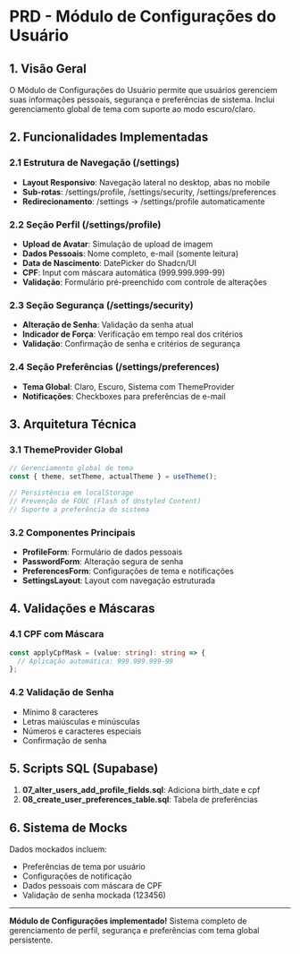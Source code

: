 # PRD - Módulo de Configurações do Usuário

## 1. Visão Geral

O Módulo de Configurações do Usuário permite que usuários gerenciem suas informações pessoais, segurança e preferências de sistema. Inclui gerenciamento global de tema com suporte ao modo escuro/claro.

## 2. Funcionalidades Implementadas

### 2.1 Estrutura de Navegação (/settings)
- **Layout Responsivo**: Navegação lateral no desktop, abas no mobile
- **Sub-rotas**: /settings/profile, /settings/security, /settings/preferences
- **Redirecionamento**: /settings → /settings/profile automaticamente

### 2.2 Seção Perfil (/settings/profile)
- **Upload de Avatar**: Simulação de upload de imagem
- **Dados Pessoais**: Nome completo, e-mail (somente leitura)
- **Data de Nascimento**: DatePicker do Shadcn/UI
- **CPF**: Input com máscara automática (999.999.999-99)
- **Validação**: Formulário pré-preenchido com controle de alterações

### 2.3 Seção Segurança (/settings/security)
- **Alteração de Senha**: Validação da senha atual
- **Indicador de Força**: Verificação em tempo real dos critérios
- **Validação**: Confirmação de senha e critérios de segurança

### 2.4 Seção Preferências (/settings/preferences)
- **Tema Global**: Claro, Escuro, Sistema com ThemeProvider
- **Notificações**: Checkboxes para preferências de e-mail

## 3. Arquitetura Técnica

### 3.1 ThemeProvider Global
```typescript
// Gerenciamento global de tema
const { theme, setTheme, actualTheme } = useTheme();

// Persistência em localStorage
// Prevenção de FOUC (Flash of Unstyled Content)
// Suporte a preferência do sistema
```

### 3.2 Componentes Principais
- **ProfileForm**: Formulário de dados pessoais
- **PasswordForm**: Alteração segura de senha  
- **PreferencesForm**: Configurações de tema e notificações
- **SettingsLayout**: Layout com navegação estruturada

## 4. Validações e Máscaras

### 4.1 CPF com Máscara
```typescript
const applyCpfMask = (value: string): string => {
  // Aplicação automática: 999.999.999-99
};
```

### 4.2 Validação de Senha
- Mínimo 8 caracteres
- Letras maiúsculas e minúsculas
- Números e caracteres especiais
- Confirmação de senha

## 5. Scripts SQL (Supabase)

1. **07_alter_users_add_profile_fields.sql**: Adiciona birth_date e cpf
2. **08_create_user_preferences_table.sql**: Tabela de preferências

## 6. Sistema de Mocks

Dados mockados incluem:
- Preferências de tema por usuário
- Configurações de notificação
- Dados pessoais com máscara de CPF
- Validação de senha mockada (123456)

---

**Módulo de Configurações implementado!** Sistema completo de gerenciamento de perfil, segurança e preferências com tema global persistente.